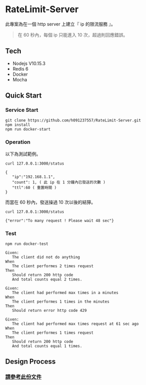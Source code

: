 # RateLimit-Server

此專案為在一個 http server 上建立『 ip 的限流服務 』。

> 在 60 秒內，每個 ip 只能進入 10 次，超過則回應錯誤。

## Tech

* Nodejs V10.15.3
* Redis 6
* Docker
* Mocha

## Quick Start

### Service Start

```
git clone https://github.com/h091237557/RateLimit-Server.git
npm install
npm run docker-start
```

### Operation

以下為測試範例。

```
curl 127.0.0.1:3000/status

{ 
   "ip":"192.168.1.1",
   "count": 1, ( 此 ip 在 1 分鐘內已發送的次數 )
   "ttl":60 ( 重置時間 )
}
```

而當在 60 秒內，發送操過 10 次以後的結獰。

```
curl 127.0.0.1:3000/status

{"error":"To many request ! Please wait 48 sec"}
```

### Test

```
npm run docker-test
```

```
Given:
   The client did not do anything
When
   The client performes 2 times request
Then 
   Should return 200 http code
   And total counts equal 2 times. 

Given:
   The client had performed max times in a minutes
When
   The client performes 1 times in the minutes
Then
   Should return error http code 429

Given:
   The client had performed max times request at 61 sec ago
When
   The client performes 1 times request
Then
   Should return 200 http code
   And total counts equal 1 times. 
```

## Design Process

### [請參考此份文件](https://github.com/h091237557/RateLimit-Server/wiki/Design-Process)


